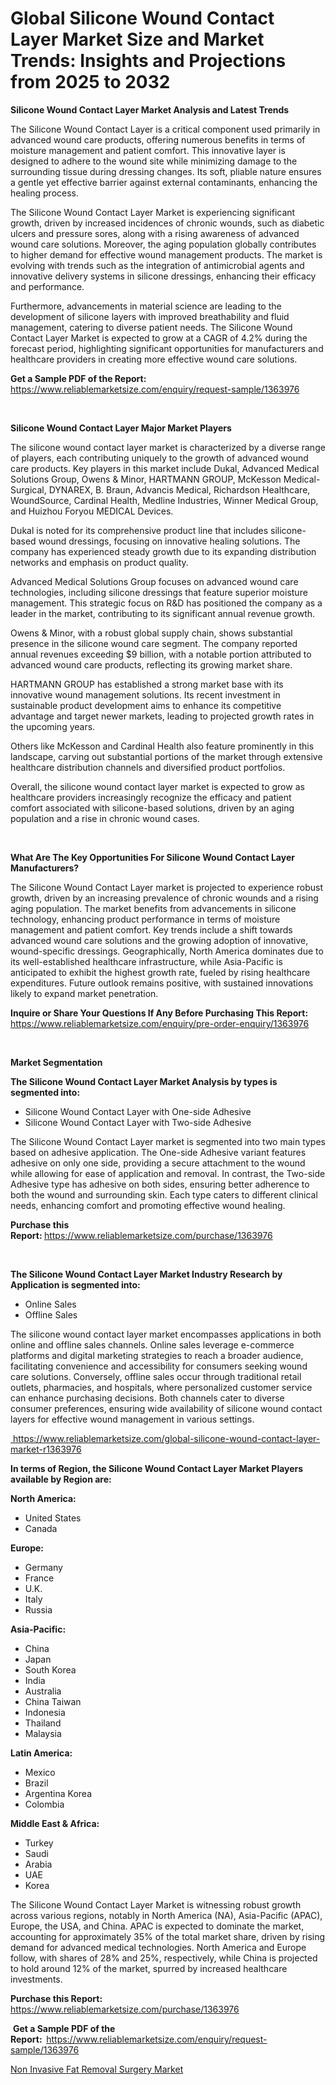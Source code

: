 <p><h1>Global Silicone Wound Contact Layer Market Size and Market Trends: Insights and Projections from 2025 to 2032</h1></p><p><strong>Silicone Wound Contact Layer Market Analysis and Latest Trends</strong></p>
<p><p>The Silicone Wound Contact Layer is a critical component used primarily in advanced wound care products, offering numerous benefits in terms of moisture management and patient comfort. This innovative layer is designed to adhere to the wound site while minimizing damage to the surrounding tissue during dressing changes. Its soft, pliable nature ensures a gentle yet effective barrier against external contaminants, enhancing the healing process.</p><p>The Silicone Wound Contact Layer Market is experiencing significant growth, driven by increased incidences of chronic wounds, such as diabetic ulcers and pressure sores, along with a rising awareness of advanced wound care solutions. Moreover, the aging population globally contributes to higher demand for effective wound management products. The market is evolving with trends such as the integration of antimicrobial agents and innovative delivery systems in silicone dressings, enhancing their efficacy and performance. </p><p>Furthermore, advancements in material science are leading to the development of silicone layers with improved breathability and fluid management, catering to diverse patient needs. The Silicone Wound Contact Layer Market is expected to grow at a CAGR of 4.2% during the forecast period, highlighting significant opportunities for manufacturers and healthcare providers in creating more effective wound care solutions.</p></p>
<p><strong>Get a Sample PDF of the Report:&nbsp;</strong> <a href="https://www.reliablemarketsize.com/enquiry/request-sample/1363976?utm_campaign=1103&utm_medium=2&utm_source=Github&utm_content=ia&utm_term=04032025&utm_id=silicone-wound-contact-layer">https://www.reliablemarketsize.com/enquiry/request-sample/1363976</a></p>
<p>&nbsp;</p>
<p><strong>Silicone Wound Contact Layer Major Market Players</strong></p>
<p><p>The silicone wound contact layer market is characterized by a diverse range of players, each contributing uniquely to the growth of advanced wound care products. Key players in this market include Dukal, Advanced Medical Solutions Group, Owens & Minor, HARTMANN GROUP, McKesson Medical-Surgical, DYNAREX, B. Braun, Advancis Medical, Richardson Healthcare, WoundSource, Cardinal Health, Medline Industries, Winner Medical Group, and Huizhou Foryou MEDICAL Devices.</p><p>Dukal is noted for its comprehensive product line that includes silicone-based wound dressings, focusing on innovative healing solutions. The company has experienced steady growth due to its expanding distribution networks and emphasis on product quality.</p><p>Advanced Medical Solutions Group focuses on advanced wound care technologies, including silicone dressings that feature superior moisture management. This strategic focus on R&D has positioned the company as a leader in the market, contributing to its significant annual revenue growth.</p><p>Owens & Minor, with a robust global supply chain, shows substantial presence in the silicone wound care segment. The company reported annual revenues exceeding $9 billion, with a notable portion attributed to advanced wound care products, reflecting its growing market share.</p><p>HARTMANN GROUP has established a strong market base with its innovative wound management solutions. Its recent investment in sustainable product development aims to enhance its competitive advantage and target newer markets, leading to projected growth rates in the upcoming years.</p><p>Others like McKesson and Cardinal Health also feature prominently in this landscape, carving out substantial portions of the market through extensive healthcare distribution channels and diversified product portfolios.</p><p>Overall, the silicone wound contact layer market is expected to grow as healthcare providers increasingly recognize the efficacy and patient comfort associated with silicone-based solutions, driven by an aging population and a rise in chronic wound cases.</p></p>
<p>&nbsp;</p>
<p><strong>What Are The Key Opportunities For Silicone Wound Contact Layer Manufacturers?</strong></p>
<p><p>The Silicone Wound Contact Layer market is projected to experience robust growth, driven by an increasing prevalence of chronic wounds and a rising aging population. The market benefits from advancements in silicone technology, enhancing product performance in terms of moisture management and patient comfort. Key trends include a shift towards advanced wound care solutions and the growing adoption of innovative, wound-specific dressings. Geographically, North America dominates due to its well-established healthcare infrastructure, while Asia-Pacific is anticipated to exhibit the highest growth rate, fueled by rising healthcare expenditures. Future outlook remains positive, with sustained innovations likely to expand market penetration.</p></p>
<p><strong>Inquire or Share Your Questions If Any Before Purchasing This Report:</strong> <a href="https://www.reliablemarketsize.com/enquiry/pre-order-enquiry/1363976?utm_campaign=1103&utm_medium=2&utm_source=Github&utm_content=ia&utm_term=04032025&utm_id=silicone-wound-contact-layer">https://www.reliablemarketsize.com/enquiry/pre-order-enquiry/1363976</a></p>
<p>&nbsp;</p>
<p><strong>Market Segmentation</strong></p>
<p><strong>The Silicone Wound Contact Layer Market Analysis by types is segmented into:</strong></p>
<p><ul><li>Silicone Wound Contact Layer with One-side Adhesive</li><li>Silicone Wound Contact Layer with Two-side Adhesive</li></ul></p>
<p><p>The Silicone Wound Contact Layer market is segmented into two main types based on adhesive application. The One-side Adhesive variant features adhesive on only one side, providing a secure attachment to the wound while allowing for ease of application and removal. In contrast, the Two-side Adhesive type has adhesive on both sides, ensuring better adherence to both the wound and surrounding skin. Each type caters to different clinical needs, enhancing comfort and promoting effective wound healing.</p></p>
<p><strong>Purchase this Report:&nbsp;</strong><a href="https://www.reliablemarketsize.com/purchase/1363976?utm_campaign=1103&utm_medium=2&utm_source=Github&utm_content=ia&utm_term=04032025&utm_id=silicone-wound-contact-layer">https://www.reliablemarketsize.com/purchase/1363976</a></p>
<p>&nbsp;</p>
<p><strong>The Silicone Wound Contact Layer Market Industry Research by Application is segmented into:</strong></p>
<p><ul><li>Online Sales</li><li>Offline Sales</li></ul></p>
<p><p>The silicone wound contact layer market encompasses applications in both online and offline sales channels. Online sales leverage e-commerce platforms and digital marketing strategies to reach a broader audience, facilitating convenience and accessibility for consumers seeking wound care solutions. Conversely, offline sales occur through traditional retail outlets, pharmacies, and hospitals, where personalized customer service can enhance purchasing decisions. Both channels cater to diverse consumer preferences, ensuring wide availability of silicone wound contact layers for effective wound management in various settings.</p></p>
<p><a href="https://www.reliablemarketsize.com/global-silicone-wound-contact-layer-market-r1363976?utm_campaign=1103&utm_medium=2&utm_source=Github&utm_content=ia&utm_term=04032025&utm_id=silicone-wound-contact-layer">&nbsp;https://www.reliablemarketsize.com/global-silicone-wound-contact-layer-market-r1363976</a></p>
<p><strong>In terms of Region, the Silicone Wound Contact Layer Market Players available by Region are:</strong></p>
<p>
    <p> <strong> North America: </strong>
        <ul>
            <li>United States</li>
            <li>Canada</li>
        </ul>
        </p> 
    <p> <strong> Europe: </strong>
        <ul>
            <li>Germany</li>
            <li>France</li>
            <li>U.K.</li>
            <li>Italy</li>
            <li>Russia</li>
        </ul>
        </p> 
    <p> <strong> Asia-Pacific: </strong>
        <ul>
            <li>China</li>
            <li>Japan</li>
            <li>South Korea</li>
            <li>India</li>
            <li>Australia</li>
            <li>China Taiwan</li>
            <li>Indonesia</li>
            <li>Thailand</li>
            <li>Malaysia</li>
        </ul>
        </p> 
    <p> <strong> Latin America: </strong>
        <ul>
            <li>Mexico</li>
            <li>Brazil</li>
            <li>Argentina Korea</li>
            <li>Colombia</li>
        </ul>
        </p> 
    <p> <strong> Middle East & Africa: </strong>
        <ul>
            <li>Turkey</li>
            <li>Saudi</li>
            <li>Arabia</li>
            <li>UAE</li>
            <li>Korea</li>
        </ul>
    </p>
    </p>
<p><p>The Silicone Wound Contact Layer Market is witnessing robust growth across various regions, notably in North America (NA), Asia-Pacific (APAC), Europe, the USA, and China. APAC is expected to dominate the market, accounting for approximately 35% of the total market share, driven by rising demand for advanced medical technologies. North America and Europe follow, with shares of 28% and 25%, respectively, while China is projected to hold around 12% of the market, spurred by increased healthcare investments.</p></p>
<p><strong>Purchase this Report: </strong><a href="https://www.reliablemarketsize.com/purchase/1363976?utm_campaign=1103&utm_medium=2&utm_source=Github&utm_content=ia&utm_term=04032025&utm_id=silicone-wound-contact-layer">https://www.reliablemarketsize.com/purchase/1363976</a></p>
<p>&nbsp;<strong>Get a Sample PDF of the Report:&nbsp;&nbsp;</strong><a href="https://www.reliablemarketsize.com/enquiry/request-sample/1363976?utm_campaign=1103&utm_medium=2&utm_source=Github&utm_content=ia&utm_term=04032025&utm_id=silicone-wound-contact-layer">https://www.reliablemarketsize.com/enquiry/request-sample/1363976</a></p>
<p><strong></strong></p>
<p><p><a href="https://github.com/gdfhhhj/Market-Research-Report-List-7/blob/main/non-invasive-fat-removal-surgery-market.md?utm_campaign=1103&utm_medium=2&utm_source=Github&utm_content=ia&utm_term=04032025&utm_id=silicone-wound-contact-layer">Non Invasive Fat Removal Surgery Market</a></p></p>